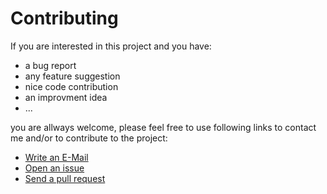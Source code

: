 # Contributing

If you are interested in this project and you have:

- a bug report
- any feature suggestion
- nice code contribution
- an improvment idea
- ...

you are allways welcome, please feel free to use following links to contact me
and/or to contribute to the project:

- [Write an E-Mail](mailto:anton.gepting@gmail.com)
- [Open an issue](https://github.com/AntonGepting/tmux-interface-rs/issues/new)
- [Send a pull request](https://github.com/AntonGepting/tmux-interface-rs/pulls)


